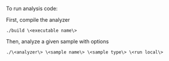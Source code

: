 

To run analysis code:

First, compile the analyzer

    ./build \<executable name\>

Then, analyze a given sample with options

    ./\<analyzer\> \<sample name\> \<sample type\> \<run local\>

